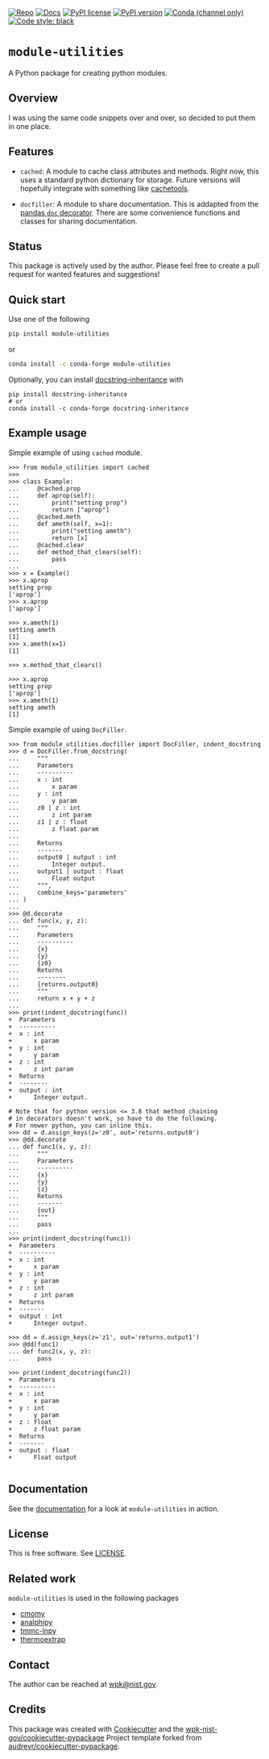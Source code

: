 <!-- markdownlint-disable MD041 -->

[![Repo][repo-badge]][repo-link] [![Docs][docs-badge]][docs-link]
[![PyPI license][license-badge]][license-link]
[![PyPI version][pypi-badge]][pypi-link]
[![Conda (channel only)][conda-badge]][conda-link]
[![Code style: black][black-badge]][black-link]

<!--
  For more badges, see
  https://shields.io/category/other
  https://naereen.github.io/badges/
  [pypi-badge]: https://badge.fury.io/py/module-utilities
-->

[black-badge]: https://img.shields.io/badge/code%20style-black-000000.svg
[black-link]: https://github.com/psf/black
[pypi-badge]: https://img.shields.io/pypi/v/module-utilities
[pypi-link]: https://pypi.org/project/module-utilities
[docs-badge]: https://img.shields.io/badge/docs-sphinx-informational
[docs-link]: https://pages.nist.gov/module-utilities/
[repo-badge]: https://img.shields.io/badge/--181717?logo=github&logoColor=ffffff
[repo-link]: https://github.com/usnistgov/module-utilities
[conda-badge]: https://img.shields.io/conda/v/conda-forge/module-utilities
[conda-link]: https://anaconda.org/conda-forge/module-utilities
[license-badge]: https://img.shields.io/pypi/l/cmomy?color=informational
[license-link]: https://github.com/usnistgov/module-utilities/blob/main/LICENSE

<!-- other links -->

[cachetools]: https://github.com/tkem/cachetools/

# `module-utilities`

A Python package for creating python modules.

## Overview

I was using the same code snippets over and over, so decided to put them in one
place.

## Features

- `cached`: A module to cache class attributes and methods. Right now, this uses
  a standard python dictionary for storage. Future versions will hopefully
  integrate with something like [cachetools].

- `docfiller`: A module to share documentation. This is addapted from the
  [pandas `doc` decorator](https://github.com/pandas-dev/pandas/blob/main/pandas/util/_decorators.py).
  There are some convenience functions and classes for sharing documentation.

## Status

This package is actively used by the author. Please feel free to create a pull
request for wanted features and suggestions!

## Quick start

Use one of the following

```bash
pip install module-utilities
```

or

```bash
conda install -c conda-forge module-utilities
```

Optionally, you can install
[docstring-inheritance](https://github.com/AntoineD/docstring-inheritance) with

```base
pip install docstring-inheritance
# or
conda install -c conda-forge docstring-inheritance
```

## Example usage

Simple example of using `cached` module.

```pycon
>>> from module_utilities import cached
>>>
>>> class Example:
...     @cached.prop
...     def aprop(self):
...         print("setting prop")
...         return ["aprop"]
...     @cached.meth
...     def ameth(self, x=1):
...         print("setting ameth")
...         return [x]
...     @cached.clear
...     def method_that_clears(self):
...         pass
...
>>> x = Example()
>>> x.aprop
setting prop
['aprop']
>>> x.aprop
['aprop']

>>> x.ameth(1)
setting ameth
[1]
>>> x.ameth(x=1)
[1]

>>> x.method_that_clears()

>>> x.aprop
setting prop
['aprop']
>>> x.ameth(1)
setting ameth
[1]

```

Simple example of using `DocFiller`.

```pycon
>>> from module_utilities.docfiller import DocFiller, indent_docstring
>>> d = DocFiller.from_docstring(
...     """
...     Parameters
...     ----------
...     x : int
...         x param
...     y : int
...         y param
...     z0 | z : int
...         z int param
...     z1 | z : float
...         z float param
...
...     Returns
...     -------
...     output0 | output : int
...         Integer output.
...     output1 | output : float
...         Float output
...     """,
...     combine_keys='parameters'
... )
...
>>> @d.decorate
... def func(x, y, z):
...     """
...     Parameters
...     ----------
...     {x}
...     {y}
...     {z0}
...     Returns
...     --------
...     {returns.output0}
...     """
...     return x + y + z
...
>>> print(indent_docstring(func))
+  Parameters
+  ----------
+  x : int
+      x param
+  y : int
+      y param
+  z : int
+      z int param
+  Returns
+  --------
+  output : int
+      Integer output.

# Note that for python version <= 3.8 that method chaining
# in decorators doesn't work, so have to do the following.
# For newer python, you can inline this.
>>> dd = d.assign_keys(z='z0', out='returns.output0')
>>> @dd.decorate
... def func1(x, y, z):
...     """
...     Parameters
...     ----------
...     {x}
...     {y}
...     {z}
...     Returns
...     -------
...     {out}
...     """
...     pass
...
>>> print(indent_docstring(func1))
+  Parameters
+  ----------
+  x : int
+      x param
+  y : int
+      y param
+  z : int
+      z int param
+  Returns
+  -------
+  output : int
+      Integer output.

>>> dd = d.assign_keys(z='z1', out='returns.output1')
>>> @dd(func1)
... def func2(x, y, z):
...     pass

>>> print(indent_docstring(func2))
+  Parameters
+  ----------
+  x : int
+      x param
+  y : int
+      y param
+  z : float
+      z float param
+  Returns
+  -------
+  output : float
+      Float output


```

<!-- end-docs -->

## Documentation

See the [documentation][docs-link] for a look at `module-utilities` in action.

## License

This is free software. See [LICENSE][license-link].

## Related work

`module-utilities` is used in the following packages

- [cmomy]
- [analphipy]
- [tmmc-lnpy]
- [thermoextrap]

[cmomy]: https://github.com/usnistgov/cmomy
[analphipy]: https://github.com/usnistgov/analphipy
[tmmc-lnpy]: https://github.com/usnistgov/tmmc-lnpy
[thermoextrap]: https://github.com/usnistgov/thermoextrap

## Contact

The author can be reached at <wpk@nist.gov>.

## Credits

This package was created with
[Cookiecutter](https://github.com/audreyr/cookiecutter) and the
[wpk-nist-gov/cookiecutter-pypackage](https://github.com/wpk-nist-gov/cookiecutter-pypackage)
Project template forked from
[audreyr/cookiecutter-pypackage](https://github.com/audreyr/cookiecutter-pypackage).
